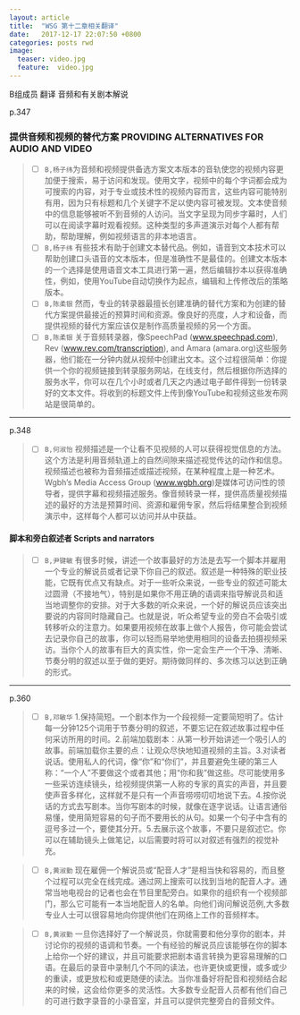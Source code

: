 ```yaml
---
layout: article
title:  "WSG 第十二章相关翻译"
date:   2017-12-17 22:07:50 +0800
categories: posts rwd
image:
  teaser: video.jpg
  feature:  video.jpg
---
```

B组成员 翻译 音频和有关剧本解说

p.347
### 提供音频和视频的替代方案 PROVIDING ALTERNATIVES FOR AUDIO AND VIDEO
> - [ ] `B,杨子纬`为音频和视频提供备选方案文本版本的音轨使您的视频内容更加便于搜索，易于访问和发现。使用文字，视频中的每个字词都会成为可搜索的内容，对于专业或技术性的视频内容而言，这些内容可能特别有用，因为只有标题和几个关键字不足以使内容可被发现。文本使音频中的信息能够被听不到音频的人访问。当文字呈现为同步字幕时，人们可以在阅读字幕时观看视频。这种类型的多声道演示对每个人都有帮助，帮助理解，例如视频语言的非本地语言。
> - [ ] `B,杨子纬` 有些技术有助于创建文本替代品。例如，语音到文本技术可以帮助创建口头语音的文本版本，但是准确性不是最佳的。创建文本版本的一个选择是使用语音文本工具进行第一遍，然后编辑抄本以获得准确性，例如，使用YouTube自动切换作为起点，编辑和上传修改后的策略版本。
> - [ ] `B,陈柔银` 然而，专业的转录器最擅长创建准确的替代方案和为创建的替代方案提供最接近的预算时间和资源。像良好的亮度，人才和设备，而提供视频的替代方案应该仅是制作高质量视频的另一个方面。 
> - [ ] `B,陈柔银` 关于音频转录器，像SpeechPad (www.speechpad.com), Rev (www.rev.com/transcription), and Amara (amara.org)这些服务器，他们能在一分钟内就从视频中创建出文本。这个过程很简单：你提供一个你的视频链接到转录服务网站，在线支付，然后根据你所选择的服务水平，你可以在几个小时或者几天之内通过电子邮件得到一份转录好的文本文件。将收到的标题文件上传到像YouTube和视频这些发布网站是很简单的。

---
p.348
> - [ ] `B,何淑怡`  视频描述是一个让看不见视频的人可以获得视觉信息的方法。这个方法是利用音频轨道上的自然间隙来描述视觉传达的动作和信息。视频描述也被称为音频描述或描述视频，在某种程度上是一种艺术。Wgbh’s Media Access Group (www.wgbh.org)是媒体可访问性的领导者，提供字幕和视频描述服务。像音频转录一样，提供高质量视频描述的最好的方法是预算时间、资源和雇佣专家，然后将结果整合到视频演示中，这样每个人都可以访问并从中获益。
#### 脚本和旁白叙述者 Scripts and narrators
> - [ ]   `B,尹键敏` 有很多时候，讲述一个故事最好的方法是去写一个脚本并雇用一个专业的解说员或者记录下你自己的叙述。叙述是一种特殊的职业技能，它既有优点又有缺点。对于一些听众来说，一些专业的叙述可能太过圆滑（不接地气），特别是如果你不用正确的语调来指导解说员和适当地调整你的安排。对于大多数的听众来说，一个好的解说员应该突出要说的内容同时隐藏自己。也就是说，听众希望专业的旁白不会吸引或转移听众的注意力。如果要用视频在故事上做个人报告，你可能会尝试去记录你自己的故事，你可以轻而易举地使用相同的设备去拍摄视频采访。当你个人的故事有巨大的真实性，你一定会生产一个干净、清晰、节奏分明的叙述以至于做的更好。期待做同样的、多次练习以达到正确的形式。
---
p.360
> - [ ]  `B,邓敏华`  1.保持简短。一个剧本作为一个段视频一定要简短明了。估计每一分钟125个词用于节奏分明的叙述，不要忘记在叙述故事过程中任何采访所用的时间。2.前端加载剧本：从第一秒开始讲述一个吸引人的故事。前端加载你主要的点：让观众尽快地知道视频的主旨。3.对读者说话。使用私人的代词，像“你”和“你们”，并且要避免生硬的第三人称：“一个人”不要做这个或者其他；用“你和我”做这些。尽可能使用多一些采访连续镜头，给视频提供第一人称的专家的真实的声音，并且要使声音多样化，这样就不是只有一个声音唠唠叨叨地说下去。4.按你说话的方式去写剧本。当你写剧本的时候，就像在逐字说话。让语言通俗易懂，使用简短容易的句子而不要用长的从句。如果一个句子中含有的逗号多过一个，要使其分开。5.去展示这个故事，不要只是叙述它。你可以在辅助镜头上做笔记，以后需要时将可以对叙述有强烈的视觉补充。


> - [ ]  `B,黄淑勤` 现在雇佣一个解说员或“配音人才”是相当快和容易的，而且整个过程可以完全在线完成。通过网上搜索可以找到当地的配音人才。通常当地电视台的记者也会在节目里配旁白。如果你的组织有一个视频部门，那么它可能有一本当地配音人的名单。向他们询问解说范例,大多数专业人士可以很容易地向你提供他们在网络上工作的音频样本。

> - [ ]  `B,黄淑勤`  一旦你选择好了一个解说员，你就需要和他分享你的剧本，并讨论你的视频的语调和节奏。一个有经验的解说员应该能够在你的脚本上给你一个好的建议，并且可能要求把剧本语言转换为更容易理解的口语。在最后的录音中录制几个不同的读法，也许更快或更慢，或多或少的重读，或更放松和或更随便的读法。当你准备好将配音和视频结合起来的时候，这会给你更多的灵活性。大多数专业配音人员都有他们自己的可进行数字录音的小录音室，并且可以提供完整旁白的音频文件。